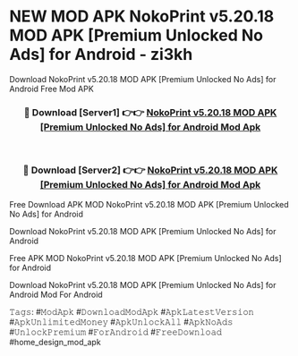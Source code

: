 # NEW MOD APK NokoPrint v5.20.18 MOD APK [Premium Unlocked No Ads] for Android - zi3kh
Download NokoPrint v5.20.18 MOD APK [Premium Unlocked No Ads] for Android Free Mod APK

<div align="center">
<h3>🔴 Download [Server1] 👉👉 <a href="https://apk-comot.site?title=NokoPrint_v5.20.18_MOD_APK_[Premium_Unlocked_No_Ads]_for_Android">NokoPrint v5.20.18 MOD APK [Premium Unlocked No Ads] for Android Mod Apk</a></h3><br>

<h3>🔴 Download [Server2] 👉👉 <a href="https://apk-comot.site?title=NokoPrint_v5.20.18_MOD_APK_[Premium_Unlocked_No_Ads]_for_Android">NokoPrint v5.20.18 MOD APK [Premium Unlocked No Ads] for Android Mod Apk</a></h3>
</div>


Free Download APK MOD NokoPrint v5.20.18 MOD APK [Premium Unlocked No Ads] for Android

Download NokoPrint v5.20.18 MOD APK [Premium Unlocked No Ads] for Android 

Free APK MOD NokoPrint v5.20.18 MOD APK [Premium Unlocked No Ads] for Android 

Download NokoPrint v5.20.18 MOD APK [Premium Unlocked No Ads] for Android Mod For Android

𝚃𝚊𝚐𝚜: #𝙼𝚘𝚍𝙰𝚙𝚔 #𝙳𝚘𝚠𝚗𝚕𝚘𝚊𝚍𝙼𝚘𝚍𝙰𝚙𝚔 #𝙰𝚙𝚔𝙻𝚊𝚝𝚎𝚜𝚝𝚅𝚎𝚛𝚜𝚒𝚘𝚗 #𝙰𝚙𝚔𝚄𝚗𝚕𝚒𝚖𝚒𝚝𝚎𝚍𝙼𝚘𝚗𝚎𝚢 #𝙰𝚙𝚔𝚄𝚗𝚕𝚘𝚌𝚔𝙰𝚕𝚕 #𝙰𝚙𝚔𝙽𝚘𝙰𝚍𝚜 #𝚄𝚗𝚕𝚘𝚌𝚔𝙿𝚛𝚎𝚖𝚒𝚞𝚖 #𝙵𝚘𝚛𝙰𝚗𝚍𝚛𝚘𝚒𝚍 #𝙵𝚛𝚎𝚎𝙳𝚘𝚠𝚗𝚕𝚘𝚊𝚍 #home_design_mod_apk